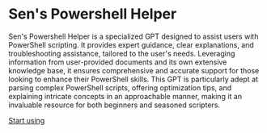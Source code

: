 # Sen's Powershell Helper

Sen's Powershell Helper is a specialized GPT designed to assist users with PowerShell scripting. It provides expert guidance, clear explanations, and troubleshooting assistance, tailored to the user's needs. Leveraging information from user-provided documents and its own extensive knowledge base, it ensures comprehensive and accurate support for those looking to enhance their PowerShell skills. This GPT is particularly adept at parsing complex PowerShell scripts, offering optimization tips, and explaining intricate concepts in an approachable manner, making it an invaluable resource for both beginners and seasoned scripters.

[Start using](https://chat.openai.com/g/g-p4QSndh32)